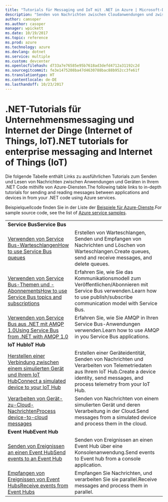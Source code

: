 ```yaml
---
title: "Tutorials für Messaging und IoT mit .NET in Azure | Microsoft-Dokumentation"
description: "Senden von Nachrichten zwischen Cloudanwendungen und zwischen Geräten und der Cloud mit .NET und Azure-Diensten."
author: camsoper
ms.author: casoper
manager: wpickett
ms.date: 10/19/2017
ms.topic: reference
ms.prod: azure
ms.technology: azure
ms.devlang: dotnet
ms.service: multiple
ms.custom: devcenter
ms.openlocfilehash: d733a7e76585e95b7618ad3defd4712a31192c2d
ms.sourcegitcommit: fe3e1475208ba47d4630788bac88b952cc3fe61f
ms.translationtype: HT
ms.contentlocale: de-DE
ms.lasthandoff: 10/23/2017
---
```

# <a name="net-tutorials-for-enterprise-messaging-and-internet-of-things-iot"></a><span data-ttu-id="297d0-103">.NET-Tutorials für Unternehmensmessaging und Internet der Dinge (Internet of Things, IoT)</span><span class="sxs-lookup"><span data-stu-id="297d0-103">.NET tutorials for enterprise messaging and Internet of Things (IoT)</span></span>

<span data-ttu-id="297d0-104">Die folgende Tabelle enthält Links zu ausführlichen Tutorials zum Senden und Lesen von Nachrichten zwischen Anwendungen und Geräten in Ihrem .NET Code mithilfe von Azure-Diensten.</span><span class="sxs-lookup"><span data-stu-id="297d0-104">The following table links to in-depth tutorials for sending and reading messages between applications and devices in from your .NET code using Azure services.</span></span>

<span data-ttu-id="297d0-105">Beispielquellcode finden Sie in der Liste der [Beispiele für Azure-Dienste](https://azure.microsoft.com/resources/samples/?platform=dotnet).</span><span class="sxs-lookup"><span data-stu-id="297d0-105">For sample source code, see the list of [Azure service samples](https://azure.microsoft.com/resources/samples/?platform=dotnet).</span></span>


| | |
|---|---|
| <span data-ttu-id="297d0-106">**Service Bus**</span><span class="sxs-lookup"><span data-stu-id="297d0-106">**Service Bus**</span></span> | |
| <span data-ttu-id="297d0-107">[Verwenden von Service Bus-Warteschlangen][1]</span><span class="sxs-lookup"><span data-stu-id="297d0-107">[How to use Service Bus queues][1]</span></span> | <span data-ttu-id="297d0-108">Erstellen von Warteschlangen, Senden und Empfangen von Nachrichten und Löschen von Warteschlangen.</span><span class="sxs-lookup"><span data-stu-id="297d0-108">Create queues, send and receive messages, and delete queues.</span></span> | 
| <span data-ttu-id="297d0-109">[Verwenden von Service Bus-Themen und -Abonnements][2]</span><span class="sxs-lookup"><span data-stu-id="297d0-109">[How to use Service Bus topics and subscriptions][2]</span></span> | <span data-ttu-id="297d0-110">Erfahren Sie, wie Sie das Kommunikationsmodell zum Veröffentlichen/Abonnieren mit Service Bus verwenden.</span><span class="sxs-lookup"><span data-stu-id="297d0-110">Learn how to use publish/subscribe communication model with Service Bus.</span></span>
| <span data-ttu-id="297d0-111">[Verwenden von Service Bus aus .NET mit AMQP 1.0][3]</span><span class="sxs-lookup"><span data-stu-id="297d0-111">[Using Service Bus from .NET with AMQP 1.0][3]</span></span> | <span data-ttu-id="297d0-112">Erfahren Sie, wie Sie AMQP in Ihren Service Bus-Anwendungen verwenden.</span><span class="sxs-lookup"><span data-stu-id="297d0-112">Learn how to use AMQP in you Service Bus applications.</span></span>
|<span data-ttu-id="297d0-113">**IoT Hub**</span><span class="sxs-lookup"><span data-stu-id="297d0-113">**IoT Hub**</span></span>|
| <span data-ttu-id="297d0-114">[Herstellen einer Verbindung zwischen einem simulierten Gerät und Ihrem IoT Hub][4]</span><span class="sxs-lookup"><span data-stu-id="297d0-114">[Connect a simulated device to your IoT Hub][4]</span></span> | <span data-ttu-id="297d0-115">Erstellen einer Geräteidentität, Senden von Nachrichten und Verarbeiten von Telemetriedaten aus Ihrem IoT Hub.</span><span class="sxs-lookup"><span data-stu-id="297d0-115">Create a device identity, send messages, and process telemetry from your IoT Hub.</span></span> |   
| <span data-ttu-id="297d0-116">[Verarbeiten von Gerät-zu-Cloud-Nachrichten][5]</span><span class="sxs-lookup"><span data-stu-id="297d0-116">[Process device-to-cloud messages][5]</span></span> | <span data-ttu-id="297d0-117">Senden von Nachrichten von einem simulierten Gerät und deren Verarbeitung in der Cloud.</span><span class="sxs-lookup"><span data-stu-id="297d0-117">Send messages from a simulated device and process them in the cloud.</span></span> |
|<span data-ttu-id="297d0-118">**Event Hub**</span><span class="sxs-lookup"><span data-stu-id="297d0-118">**Event Hub**</span></span>|
| <span data-ttu-id="297d0-119">[Senden von Ereignissen an einen Event Hub][6]</span><span class="sxs-lookup"><span data-stu-id="297d0-119">[Send events to an Event Hub][6]</span></span> | <span data-ttu-id="297d0-120">Senden von Ereignissen an einen Event Hub über eine Konsolenanwendung.</span><span class="sxs-lookup"><span data-stu-id="297d0-120">Send events to Event hub from a console application.</span></span>
| <span data-ttu-id="297d0-121">[Empfangen von Ereignissen von Event Hubs][7]</span><span class="sxs-lookup"><span data-stu-id="297d0-121">[Receive events from Event Hubs][7]</span></span> | <span data-ttu-id="297d0-122">Empfangen Sie Nachrichten, und verarbeiten Sie sie parallel.</span><span class="sxs-lookup"><span data-stu-id="297d0-122">Receive messages and process them in parallel.</span></span>


[1]: /azure/service-bus-messaging/service-bus-dotnet-get-started-with-queues
[2]: /azure/service-bus-messaging/service-bus-dotnet-how-to-use-topics-subscriptions
[3]: /azure/service-bus-messaging/service-bus-amqp-dotnet
[4]: /azure/iot-hub/iot-hub-csharp-csharp-getstarted
[5]: /azure/iot-hub/iot-hub-csharp-csharp-process-d2c
[6]: /azure/event-hubs/event-hubs-dotnet-standard-getstarted-send
[7]: /azure/event-hubs/event-hubs-dotnet-standard-getstarted-receive-eph


